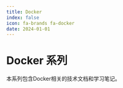 ```yaml
---
title: Docker
index: false
icon: fa-brands fa-docker
date: 2024-01-01
---
```


# Docker 系列

本系列包含Docker相关的技术文档和学习笔记。